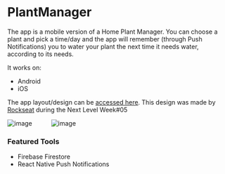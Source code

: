 # PlantManager

The app is a mobile version of a Home Plant Manager. You can choose a plant and pick a time/day and the app will remember (through Push Notifications) you to water your plant the next time it needs water, according to its needs.

It works on:
* Android
* iOS

The app layout/design can be [accessed here](https://www.figma.com/file/k0Ytye7hf4XQ0yq6MXCjhe/PlantManager-Copy?node-id=0%3A1"). This design was made by [Rockseat](https://rocketseat.com.br) during the Next Level Week#05

![image](https://user-images.githubusercontent.com/61962950/121092172-8a6dcf80-c7c1-11eb-8b5d-bc0d73732749.png) &nbsp;&nbsp;&nbsp;&nbsp;&nbsp;&nbsp;&nbsp;&nbsp;&nbsp; ![image](https://user-images.githubusercontent.com/61962950/121092234-98bbeb80-c7c1-11eb-938a-54a84fb88b34.png)

### Featured Tools

* Firebase Firestore
* React Native Push Notifications
